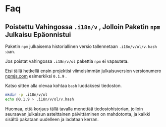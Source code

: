 # Faq

## Poistettu Vahingossa `.i18n/v` , Jolloin Paketin `npm` Julkaisu Epäonnistui

Paketin `npm` julkaisema historiallinen versio tallennetaan `.i18n/v/ol/v.hash` :aan.

Jos poistat vahingossa `.i18n/v/ol` pakettia `npm` ei vapauteta.

Etsi tällä hetkellä ensin projektisi viimeisimmän julkaisuversion versionumero [npmjs.com](//npmjs.com) esimerkiksi `0.1.9` .

Katso sitten alla olevaa kohtaa `bash` luodaksesi tiedoston.

```bash
mkdir -p .i18n/v/ol
echo @0.1.9 > .i18n/v/ol/v.hash
```

Huomaa, että korjaus tällä tavalla menettää tiedostohistorian, jolloin seuraavan julkaisun asteittainen päivittäminen on mahdotonta, ja kaikki sisältö pakataan uudelleen ja ladataan kerran.